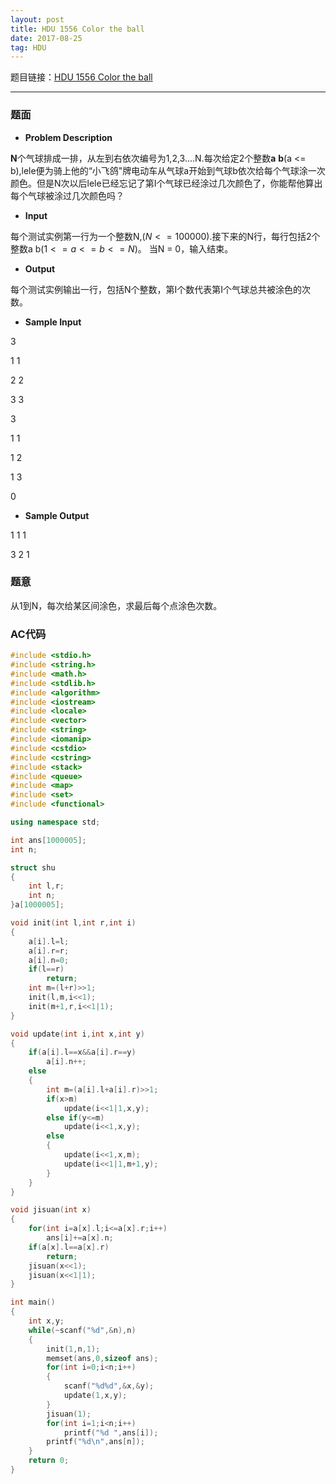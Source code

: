```yaml
---
layout: post
title: HDU 1556 Color the ball
date: 2017-08-25 
tag: HDU
---
```


题目链接：[HDU 1556 Color the ball](http://acm.hdu.edu.cn/showproblem.php?pid=1556)

-------------------
### 题面
* **Problem Description**

**N**个气球排成一排，从左到右依次编号为1,2,3....N.每次给定2个整数**a** **b**(a <= b),lele便为骑上他的“小飞鸽"牌电动车从气球a开始到气球b依次给每个气球涂一次颜色。但是N次以后lele已经忘记了第I个气球已经涂过几次颜色了，你能帮他算出每个气球被涂过几次颜色吗？

* **Input**

每个测试实例第一行为一个整数N,($N <= 100000$).接下来的N行，每行包括2个整数a b($1 <= a <= b <= N$)。
当N = 0，输入结束。

* **Output**

每个测试实例输出一行，包括N个整数，第I个数代表第I个气球总共被涂色的次数。

* **Sample Input**

3

1 1

2 2

3 3

3

1 1

1 2

1 3

0

* **Sample Output**

1 1 1

3 2 1

### 题意

从1到N，每次给某区间涂色，求最后每个点涂色次数。 

### AC代码
``` c++
#include <stdio.h>
#include <string.h>
#include <math.h>
#include <stdlib.h>
#include <algorithm>
#include <iostream>
#include <locale>
#include <vector>
#include <string>
#include <iomanip>
#include <cstdio>
#include <cstring>
#include <stack>
#include <queue>
#include <map>
#include <set>
#include <functional>

using namespace std;

int ans[1000005];
int n;

struct shu
{
    int l,r;
    int n;
}a[1000005];

void init(int l,int r,int i)
{
    a[i].l=l;
    a[i].r=r;
    a[i].n=0;
    if(l==r)
        return;
    int m=(l+r)>>1;
    init(l,m,i<<1);
    init(m+1,r,i<<1|1);
}

void update(int i,int x,int y)
{
    if(a[i].l==x&&a[i].r==y)
        a[i].n++;
    else
    {
        int m=(a[i].l+a[i].r)>>1;
        if(x>m)
            update(i<<1|1,x,y);
        else if(y<=m)
            update(i<<1,x,y);
        else
        {
            update(i<<1,x,m);
            update(i<<1|1,m+1,y);
        }
    }
}

void jisuan(int x)
{
    for(int i=a[x].l;i<=a[x].r;i++)
        ans[i]+=a[x].n;
    if(a[x].l==a[x].r)
        return;
    jisuan(x<<1);
    jisuan(x<<1|1);
}

int main()
{
    int x,y;
    while(~scanf("%d",&n),n)
    {
        init(1,n,1);
        memset(ans,0,sizeof ans);
        for(int i=0;i<n;i++)
        {
            scanf("%d%d",&x,&y);
            update(1,x,y);
        }
        jisuan(1);
        for(int i=1;i<n;i++)
            printf("%d ",ans[i]);
        printf("%d\n",ans[n]);
    }
    return 0;
}
```

